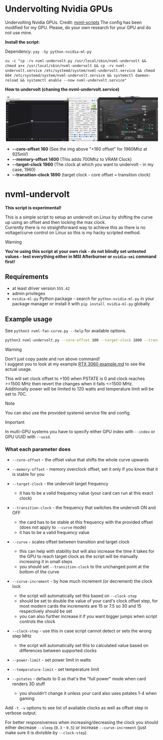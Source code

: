 # Undervolting Nvidia GPUs

Undervolting Nvidia GPUs.
Credit: [nvml-scripts](https://github.com/jacklul/nvml-scripts)
The config has been modified for my GPU. 
Please, do your own research for your GPU and do not use mine.

**Install the script:**

Dependency: `yay -Sy python-nvidia-ml-py`
```
su -c "cp -rv nvml-undervolt.py /usr/local/sbin/nvml-undervolt && chmod a+x /usr/local/sbin/nvml-undervolt && cp -rv nvml-undervolt.service /etc/systemd/system/nvml-undervolt.service && chmod 664 /etc/systemd/system/nvml-undervolt.service && systemctl daemon-reload && systemctl enable --now nvml-undervolt.service"
```

**How to undervolt (chaning the nvml-undervolt.service)**

![base](/nvml-undervolt/base.png)
* **--core-offset 160** (See the img above "+160 offset" for 1960Mhz at 925mV)
* **--memory-offset 1400** (This adds 700Mhz to VRAM Clock)
* **--target-clock 1960** (The clock at which you want to undervolt - in my case, 1960)
* **--transition-clock 1890** (target clock - core offset = transition clock)

# nvml-undervolt

**This script is experimental!**

This is a simple script to setup an undervolt on Linux by shifting the curve up using an offset and then locking the max clock.  
Currently there is no straightforward way to achieve this as there is no voltage/curve control on Linux so this is my hacky scripted method.

> [!WARNING]
> **You're using this script at your own risk - do not blindly set untested values - test everything either in MSI Afterburner or `nvidia-smi` command first!**

## Requirements

- at least driver version `555.42`
- admin privileges
- `nvidia-ml-py` Python package - search for `python-nvidia-ml-py` in your package manager or install it with `pip install nvidia-ml-py` globally

## Example usage

See `python3 nvml-fan-curve.py --help` for available options.

```bash
python3 nvml-undervolt.py --core-offset 100 --target-clock 1800 --transition-clock 1500 --power-limit 150 --temperature-limit 70
```

> [!WARNING]
> Don't just copy paste and run above command!  
> I suggest you to look at my example [RTX 3060 example.md](RTX%203060%20example.md) to see the actual usage.

This will set clock offset to +100 when PSTATE is 0 and clock reaches >=1500 MHz then revert the changes when it falls <=1500 MHz.  
Additionally power will be limited to 120 watts and temperature limit will be set to 70C.

> [!NOTE]
> You can also use the provided systemd service file and config.

> [!IMPORTANT]
> In multi-GPU systems you have to specify either GPU index with `--index` or GPU UUID with `--uuid`.

### What each parameter does

- `--core-offset` - the offset value that shifts the whole curve upwards

- `--memory-offset` - memory overclock offset, set it only if you know that it is stable for you

- `--target-clock` - the undervolt target frequency
  - it has to be a valid frequency value (your card can run at this exact clock)

- `--transition-clock` - the frequency that switches the undervolt ON and OFF
  - the card has to be stable at this frequency with the provided offset (does not apply to `--curve` mode)
  - it has to be a valid frequency value

- `--curve` - scales offset between transition and target clock
  - this can help with stability but will also increase the time it takes for the GPU to reach target clock as the script will be manually increasing it in small steps
  - you should set `--transition-clock` to the unchanged point at the bottom of the curve

- `--curve-increment` - by how much increment (or decrement) the clock lock
  - the script will automatically set this based on `--clock-step`
  - should be set to double the value of your card's clock offset step, for most modern cards the increments are 15 or 7.5 so 30 and 15 respectively should be set
  - you can also further increase it if you want bigger jumps when script controls the clock

- `--clock-step` - use this in case script cannot detect or sets the wrong step MHz
  - the script will automatically set this to calculated value based on differences between supported clocks

- `--power-limit` - set power limit in watts

- `--temperature-limit` - set temperature limit

- `--pstates` - defauts to 0 as that's the "full power" mode when card renders 3D stuff
  - you shouldn't change it unless your card also uses pstates 1-4 when gaming

Add `-t -v` options to see list of available clocks as well as offset step in verbose output.

For better responsiveness when increasing/decreasing the clock you should either decrease `--sleep` (`0.3` - `0.5`) or increase `--curve-increment` (just make sure it is divisible by `--clock-step`).
